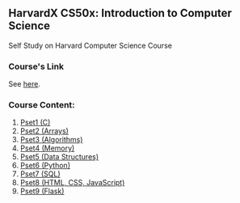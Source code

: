 ## HarvardX CS50x: Introduction to Computer Science
Self Study on Harvard Computer Science Course

### Course's Link ###

See [here](https://www.edx.org/course/introduction-computer-science-harvardx-cs50x).

### Course Content: ###

1. [Pset1 (C)](https://github.com/Chong-Tuc-Yee/HarvardX-CS50-Introduction-to-Computer-Science/tree/main/Pset1)
2. [Pset2 (Arrays)](https://github.com/Chong-Tuc-Yee/HarvardX-CS50-Introduction-to-Computer-Science/tree/main/Pset2)
3. [Pset3 (Algorithms)](https://github.com/Chong-Tuc-Yee/HarvardX-CS50-Introduction-to-Computer-Science/tree/main/Pset3)
4. [Pset4 (Memory)](https://github.com/Chong-Tuc-Yee/HarvardX-CS50-Introduction-to-Computer-Science/tree/main/Pset4)
5. [Pset5 (Data Structures)](https://github.com/Chong-Tuc-Yee/HarvardX-CS50-Introduction-to-Computer-Science/tree/main/Pset5)
6. [Pset6 (Python)](https://github.com/Chong-Tuc-Yee/HarvardX-CS50-Introduction-to-Computer-Science/tree/main/Pset6)
7. [Pset7 (SQL)](https://github.com/Chong-Tuc-Yee/HarvardX-CS50-Introduction-to-Computer-Science/tree/main/Pset7)
8. [Pset8 (HTML, CSS, JavaScript)](https://github.com/Chong-Tuc-Yee/HarvardX-CS50-Introduction-to-Computer-Science/tree/main/Pset8)
9. [Pset9 (Flask)](https://github.com/Chong-Tuc-Yee/HarvardX-CS50-Introduction-to-Computer-Science/tree/main/Pset9)
